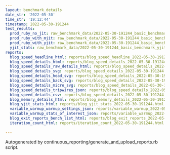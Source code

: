 ```yaml
---
layout: benchmark_details
date_str: '2022-05-30'
time_str: '19:12:44'
timestamp: 2022-05-30-191244
test_results:
  prod_ruby_no_jit: raw_benchmark_data/2022-05-30-191244_basic_benchmark_prod_ruby_no_jit.json
  prod_ruby_with_mjit: raw_benchmark_data/2022-05-30-191244_basic_benchmark_prod_ruby_with_mjit.json
  prod_ruby_with_yjit: raw_benchmark_data/2022-05-30-191244_basic_benchmark_prod_ruby_with_yjit.json
  yjit_stats: raw_benchmark_data/2022-05-30-191244_basic_benchmark_yjit_stats.json
reports:
  blog_speed_headline_html: reports/blog_speed_headline_2022-05-30-191244.html
  blog_speed_details_html: reports/blog_speed_details_2022-05-30-191244.html
  blog_speed_details_raw_details_html: reports/blog_speed_details_2022-05-30-191244.raw_details.html
  blog_speed_details_svg: reports/blog_speed_details_2022-05-30-191244.svg
  blog_speed_details_head_svg: reports/blog_speed_details_2022-05-30-191244.head.svg
  blog_speed_details_back_svg: reports/blog_speed_details_2022-05-30-191244.back.svg
  blog_speed_details_micro_svg: reports/blog_speed_details_2022-05-30-191244.micro.svg
  blog_speed_details_tripwires_json: reports/blog_speed_details_2022-05-30-191244.tripwires.json
  blog_speed_details_csv: reports/blog_speed_details_2022-05-30-191244.csv
  blog_memory_details_html: reports/blog_memory_details_2022-05-30-191244.html
  blog_yjit_stats_html: reports/blog_yjit_stats_2022-05-30-191244.html
  variable_warmup_warmup_settings_json: reports/variable_warmup_2022-05-30-191244.warmup_settings.json
  variable_warmup_stats_of_interest_json: reports/variable_warmup_2022-05-30-191244.stats_of_interest.json
  blog_exit_reports_bench_list_html: reports/blog_exit_reports_2022-05-30-191244.bench_list.html
  iteration_count_html: reports/iteration_count_2022-05-30-191244.html

---
```

Autogenerated by continuous_reporting/generate_and_upload_reports.rb script.
